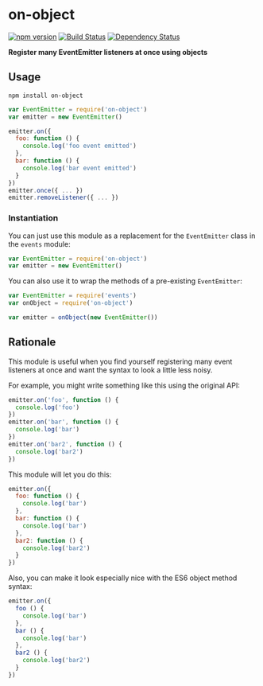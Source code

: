 # on-object

[![npm version](https://img.shields.io/npm/v/on-object.svg)](https://www.npmjs.com/package/on-object)
[![Build Status](https://travis-ci.org/mappum/on-object.svg?branch=master)](https://travis-ci.org/mappum/on-object)
[![Dependency Status](https://david-dm.org/mappum/on-object.svg)](https://david-dm.org/mappum/on-object)

**Register many EventEmitter listeners at once using objects**

## Usage

`npm install on-object`

```js
var EventEmitter = require('on-object')
var emitter = new EventEmitter()

emitter.on({
  foo: function () {
    console.log('foo event emitted')
  },
  bar: function () {
    console.log('bar event emitted')
  }
})
emitter.once({ ... })
emitter.removeListener({ ... })
```

### Instantiation

You can just use this module as a replacement for the `EventEmitter` class in the `events` module:

```js
var EventEmitter = require('on-object')
var emitter = new EventEmitter()
```

You can also use it to wrap the methods of a pre-existing `EventEmitter`:

```js
var EventEmitter = require('events')
var onObject = require('on-object')

var emitter = onObject(new EventEmitter())
```

## Rationale

This module is useful when you find yourself registering many event listeners at once and want the syntax to look a little less noisy.

For example, you might write something like this using the original API:
```js
emitter.on('foo', function () {
  console.log('foo')
})
emitter.on('bar', function () {
  console.log('bar')
})
emitter.on('bar2', function () {
  console.log('bar2')
})
```

This module will let you do this:
```js
emitter.on({
  foo: function () {
    console.log('bar')
  },
  bar: function () {
    console.log('bar')
  },
  bar2: function () {
    console.log('bar2')
  }
})
```

Also, you can make it look especially nice with the ES6 object method syntax:
```js
emitter.on({
  foo () {
    console.log('bar')
  },
  bar () {
    console.log('bar')
  },
  bar2 () {
    console.log('bar2')
  }
})
```
